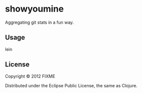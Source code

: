 # showyoumine

Aggregating git stats in a fun way.

## Usage

lein 

## License

Copyright © 2012 FIXME

Distributed under the Eclipse Public License, the same as Clojure.
